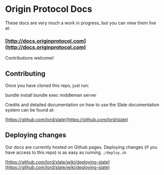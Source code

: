 # Origin Protocol Docs

These docs are very much a work in progress, but you can view them live at:

### [http://docs.originprotocol.com](http://docs.originprotocol.com)

Contributions welcome!


## Contributing

Once you have cloned this repo, just run: 

   bundle install
   bundle exec middleman server
   
Credits and detailed documentation on how to use the Slate documentation system can be found at:

[https://github.com/lord/slate](https://github.com/lord/slate)

## Deploying changes

Our docs are currently hosted on Github pages. Deploying changes (if you have access to this repo) is as easy as running `./deploy.sh`

[https://github.com/lord/slate/wiki/deploying-slate](https://github.com/lord/slate/wiki/deploying-slate)
